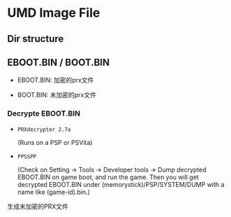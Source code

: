 # UMD Image File

## Dir structure

## EBOOT.BIN / BOOT.BIN
+ EBOOT.BIN: 加密的prx文件

+ BOOT.BIN: 未加密的prx文件

### Decrypte EBOOT.BIN

+ `PRXdecrypter 2.7a`   
    
    (Runs on a PSP or PSVita)  

+ `PPSSPP` 

    (Check on Setting -> Tools -> Developer tools -> Dump decrypted EBOOT.BIN on game boot, and run the game. Then you will get decrypted EBOOT.BIN under (memorystick)/PSP/SYSTEM/DUMP with a name like (game-id).bin.)

生成未加密的PRX文件



